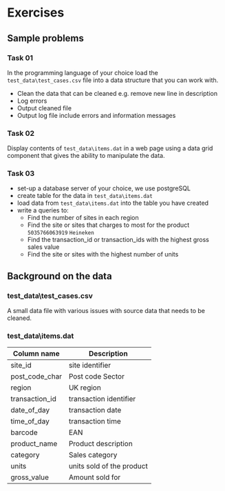 # Exercises

## Sample problems

### Task 01

In the programming language of your choice load the `test_data\test_cases.csv` file into a data structure that you can work with.

- Clean the data that can be cleaned e.g. remove new line in description
- Log errors
- Output cleaned file
- Output log file include errors and information messages

### Task 02

Display contents of `test_data\items.dat` in a web page using a data grid component that gives the ability to manipulate the data.

### Task 03

- set-up a database server of your choice, we use postgreSQL
- create table for the data in `test_data\items.dat`
- load data from `test_data\items.dat` into the table you have created
- write a queries to:
    - Find the number of sites in each region
    - Find the site or sites that charges to most for the product `5035766063919` `Heineken`
    - Find the transaction_id or transaction_ids with the highest gross sales value
    - Find the site or sites with the highest number of units

## Background on the data

### test_data\test_cases.csv

A small data file with various issues with source data that needs to be cleaned.

### test_data\items.dat

| Column name | Description |
|-|-|
|site_id | site identifier |
| post_code_char | Post code Sector |
| region | UK region |
| transaction_id | transaction identifier |
| date_of_day | transaction date |
| time_of_day | transaction time |
| barcode | EAN |
| product_name | Product description |
| category | Sales category |
| units | units sold of the product |
| gross_value | Amount sold for |
